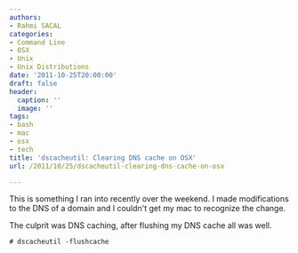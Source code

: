 ```yaml
---
authors:
- Rahmi SACAL
categories:
- Command Line
- OSX
- Unix
- Unix Distributions
date: '2011-10-25T20:00:00'
draft: false
header:
  caption: ''
  image: ''
tags:
- bash
- mac
- osx
- tech
title: 'dscacheutil: Clearing DNS cache on OSX'
url: /2011/10/25/dscacheutil-clearing-dns-cache-on-osx

---
```


This is something I ran into recently over the weekend. I made modifications to the DNS of a domain and I couldn't get my mac to recognize the change.

The culprit was DNS caching, after flushing my DNS cache all was well.

    # dscacheutil -flushcache
